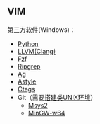 
## VIM

第三方软件(Windows)：
 - [Python](https://www.python.org/)
 - [LLVM(Clang)](http://llvm.org/)
 - [Fzf](https://github.com/junegunn/fzf)
 - [Ripgrep](https://github.com/BurntSushi/ripgrep)
 - [Ag](https://github.com/k-takata/the_silver_searcher-win32)
 - [Astyle](http://astyle.sourceforge.net/)
 - [Ctags](http://ctags.sourceforge.net/)
 - Git（需要[搭建类UNIX环境](https://yehuohan.github.io/2017/06/09/%E6%9D%82%E8%AE%B0/Windows%E6%90%AD%E5%BB%BA%E7%B1%BBUNIX%E7%8E%AF%E5%A2%83-Msys2-MinGW-w64/)）
    - [Msys2](http://www.msys2.org/)
    - [MinGW-w64](https://sourceforge.net/projects/mingw-w64/files/)
